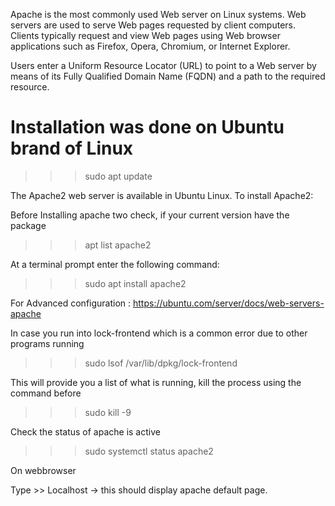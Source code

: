 Apache is the most commonly used Web server on Linux systems. Web servers are used to serve
Web pages requested by client computers. Clients typically request and view Web pages using
Web browser applications such as Firefox, Opera, Chromium, or Internet Explorer.

Users enter a Uniform Resource Locator (URL) to point to a Web server by means of its Fully 
Qualified Domain Name (FQDN) and a path to the required resource.

Installation was done on Ubuntu brand of Linux
=============================================
  
   >>> sudo apt update

The Apache2 web server is available in Ubuntu Linux. To install Apache2:

Before Installing apache two check, if your current version have the package

   >>> apt list apache2

At a terminal prompt enter the following command:

 >>> sudo apt install apache2

For Advanced configuration : https://ubuntu.com/server/docs/web-servers-apache


In case you run into  lock-frontend which is a common error due to other programs running

  >>> sudo lsof /var/lib/dpkg/lock-frontend

This will provide you a list of what is running, kill the process using the command before

  >>> sudo kill -9 <process Number>

Check the status of apache is active

   >>> sudo systemctl status apache2

On webbrowser

   Type >> Localhost -> this should display apache default page.

